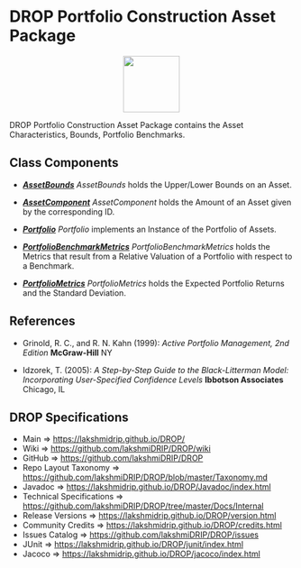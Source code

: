 # DROP Portfolio Construction Asset Package

<p align="center"><img src="https://github.com/lakshmiDRIP/DROP/blob/master/DRIP_Logo.gif?raw=true" width="100"></p>

DROP Portfolio Construction Asset Package contains the Asset Characteristics, Bounds, Portfolio Benchmarks.


## Class Components

 * [***AssetBounds***](https://github.com/lakshmiDRIP/DROP/tree/master/src/main/java/org/drip/portfolioconstruction/asset/AssetBounds.java)
 <i>AssetBounds</i> holds the Upper/Lower Bounds on an Asset.

 * [***AssetComponent***](https://github.com/lakshmiDRIP/DROP/tree/master/src/main/java/org/drip/portfolioconstruction/asset/AssetComponent.java)
 <i>AssetComponent</i> holds the Amount of an Asset given by the corresponding ID.

 * [***Portfolio***](https://github.com/lakshmiDRIP/DROP/tree/master/src/main/java/org/drip/portfolioconstruction/asset/Portfolio.java)
 <i>Portfolio</i> implements an Instance of the Portfolio of Assets.

 * [***PortfolioBenchmarkMetrics***](https://github.com/lakshmiDRIP/DROP/tree/master/src/main/java/org/drip/portfolioconstruction/asset/PortfolioBenchmarkMetrics.java)
 <i>PortfolioBenchmarkMetrics</i> holds the Metrics that result from a Relative Valuation of a Portfolio with
 respect to a Benchmark.

 * [***PortfolioMetrics***](https://github.com/lakshmiDRIP/DROP/tree/master/src/main/java/org/drip/portfolioconstruction/asset/PortfolioMetrics.java)
 <i>PortfolioMetrics</i> holds the Expected Portfolio Returns and the Standard Deviation.


## References

 * Grinold, R. C., and R. N. Kahn (1999): <i>Active Portfolio Management, 2nd Edition</i> <b>McGraw-Hill</b>
 NY

 * Idzorek, T. (2005): <i>A Step-by-Step Guide to the Black-Litterman Model: Incorporating User-Specified
 Confidence Levels</i> <b>Ibbotson Associates</b> Chicago, IL


## DROP Specifications

 * Main                     => https://lakshmidrip.github.io/DROP/
 * Wiki                     => https://github.com/lakshmiDRIP/DROP/wiki
 * GitHub                   => https://github.com/lakshmiDRIP/DROP
 * Repo Layout Taxonomy     => https://github.com/lakshmiDRIP/DROP/blob/master/Taxonomy.md
 * Javadoc                  => https://lakshmidrip.github.io/DROP/Javadoc/index.html
 * Technical Specifications => https://github.com/lakshmiDRIP/DROP/tree/master/Docs/Internal
 * Release Versions         => https://lakshmidrip.github.io/DROP/version.html
 * Community Credits        => https://lakshmidrip.github.io/DROP/credits.html
 * Issues Catalog           => https://github.com/lakshmiDRIP/DROP/issues
 * JUnit                    => https://lakshmidrip.github.io/DROP/junit/index.html
 * Jacoco                   => https://lakshmidrip.github.io/DROP/jacoco/index.html
